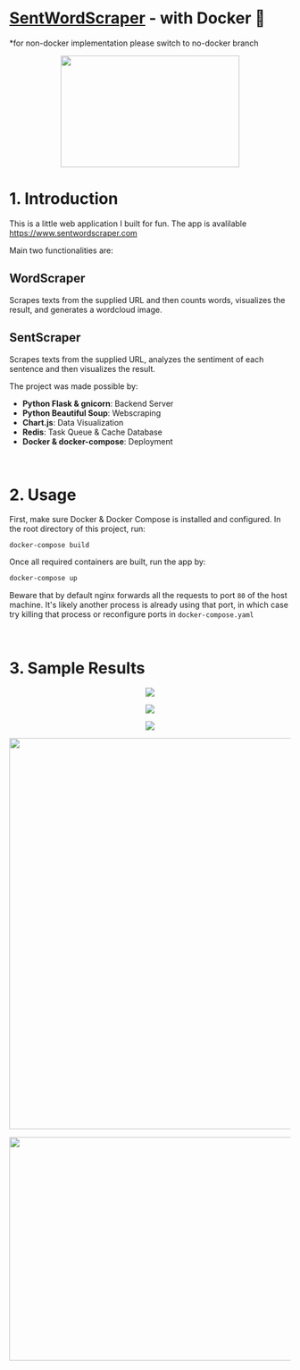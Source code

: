 # [SentWordScraper](https://www.sentwordscraper.com) - with Docker 🐋
*for non-docker implementation please switch to no-docker branch

<p align="center">
  <img width="320" height="200" src="/app/static/images/logo.png">
</p>

# 1. Introduction

This is a little web application I built for fun.
The app is avalilable https://www.sentwordscraper.com

Main two functionalities are:
## WordScraper
Scrapes texts from the supplied URL and then counts words, visualizes the result, and generates a wordcloud image.
## SentScraper
Scrapes texts from the supplied URL, analyzes the sentiment of each sentence and then visualizes the result.


The project was made possible by:
- **Python Flask & gnicorn**: Backend Server
- **Python Beautiful Soup**: Webscraping
- **Chart.js**: Data Visualization
- **Redis**: Task Queue & Cache Database
- **Docker & docker-compose**: Deployment

<br>

# 2. Usage

First, make sure Docker & Docker Compose is installed and configured.
In the root directory of this project, run:
```bashli1872-187.members.linode.com/
docker-compose build
```

Once all required containers are built, run the app by:
```bash
docker-compose up
```
Beware that by default nginx forwards all the requests to port ```80``` of the host machine.
It's likely another process is already using that port, in which case try killing that process or reconfigure ports in ```docker-compose.yaml```

<br>

# 3. Sample Results

<p align="center">
  <img src="/app/static/images/demo_imgs/sent_header_piechart.png">
</p>

<p align="center">
  <img src="/app/static/images/demo_imgs/sent_top_10.png">
</p><p align="center">
  <img src="/app/static/images/demo_imgs/sent_worst_10.png">
</p>

<p align="center">
  <img width="600" height="700" src="/app/static/images/demo_imgs/wc_example.png">
</p>

<p align="center">
  <img width="600" height="400" src="/app/static/images/demo_imgs/wc_barchart.png">
</p>
